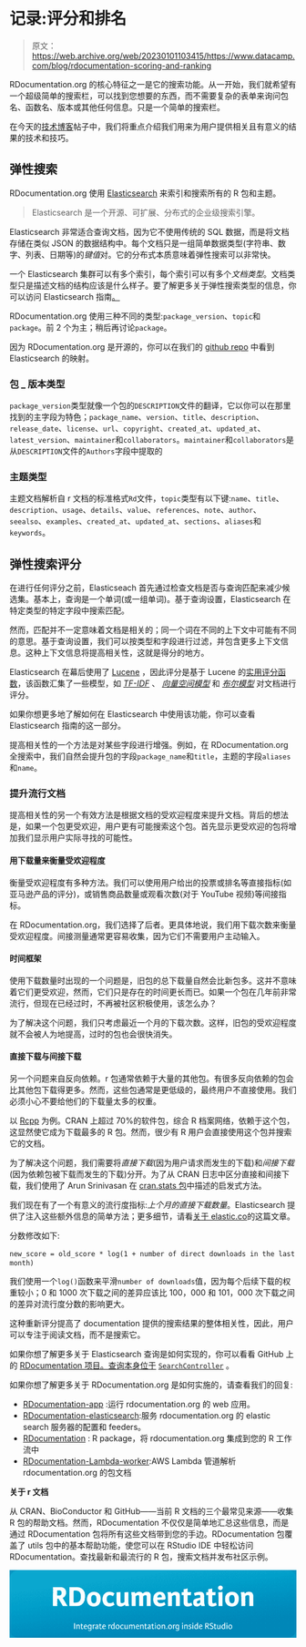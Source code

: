 # 记录:评分和排名

> 原文：<https://web.archive.org/web/20230101103415/https://www.datacamp.com/blog/rdocumentation-scoring-and-ranking>

RDocumentation.org 的核心特征之一是它的搜索功能。从一开始，我们就希望有一个超级简单的搜索栏，可以找到您想要的东西，而不需要复杂的表单来询问包名、函数名、版本或其他任何信息。只是一个简单的搜索栏。

在今天的[技术博客](https://web.archive.org/web/20220704235014/https://tech.datacamp.com/)帖子中，我们将重点介绍我们用来为用户提供相关且有意义的结果的技术和技巧。

## 弹性搜索

RDocumentation.org 使用 [Elasticsearch](https://web.archive.org/web/20220704235014/https://www.elastic.co/products/elasticsearch) 来索引和搜索所有的 R 包和主题。

> Elasticsearch 是一个开源、可扩展、分布式的企业级搜索引擎。

Elasticsearch 非常适合查询文档，因为它不使用传统的 SQL 数据，而是将文档存储在类似 JSON 的数据结构中。每个文档只是一组简单数据类型(字符串、数字、列表、日期等)的*键值*对。它的分布式本质意味着弹性搜索可以非常快。

一个 Elasticsearch 集群可以有多个索引，每个索引可以有多个*文档类型*。文档类型只是描述文档的结构应该是什么样子。要了解更多关于弹性搜索类型的信息，你可以访问 Elasticsearch 指南[。](https://web.archive.org/web/20220704235014/https://www.elastic.co/guide/en/elasticsearch/guide/current/mapping.html)

RDocumentation.org 使用三种不同的类型:`package_version`、`topic`和`package`。前 2 个为主；稍后再讨论`package`。

因为 RDocumentation.org 是开源的，你可以在我们的 [github repo](https://web.archive.org/web/20220704235014/https://github.com/datacamp/RDocumentation-elasticsearch/blob/master/mappings_rdoc.json) 中看到 Elasticsearch 的映射。

### 包 _ 版本类型

`package_version`类型就像一个包的`DESCRIPTION`文件的翻译，它以你可以在那里找到的主字段为特色；`package_name`、`version`、`title`、`description`、`release_date`、`license`、`url`、`copyright`、`created_at`、`updated_at`、`latest_version`、`maintainer`和`collaborators`。`maintainer`和`collaborators`是从`DESCRIPTION`文件的`Authors`字段中提取的

### 主题类型

主题文档解析自 r 文档的标准格式`Rd`文件，`topic`类型有以下键:`name`、`title`、`description`、`usage`、`details`、`value`、`references`、`note`、`author`、`seealso`、`examples`、`created_at`、`updated_at`、`sections`、`aliases`和`keywords`。

## 弹性搜索评分

在进行任何评分之前，Elasticseach 首先通过检查文档是否与查询匹配来减少候选集。基本上，查询是一个单词(或一组单词)。基于查询设置，Elasticsearch 在特定类型的特定字段中搜索匹配。

然而，匹配并不一定意味着文档是相关的；同一个词在不同的上下文中可能有不同的意思。基于查询设置，我们可以按类型和字段进行过滤，并包含更多上下文信息。这种上下文信息将提高相关性，这就是得分的地方。

Elasticsearch 在幕后使用了 [Lucene](https://web.archive.org/web/20220704235014/http://lucene.apache.org/core/) ，因此评分是基于 Lucene 的[实用评分函数](https://web.archive.org/web/20220704235014/https://lucene.apache.org/core/4_6_0/core/org/apache/lucene/search/similarities/TFIDFSimilarity.html#formula_coord)，该函数汇集了一些模型，如 [*TF-IDF*](https://web.archive.org/web/20220704235014/https://www.elastic.co/guide/en/elasticsearch/guide/current/scoring-theory.html#tfidf) 、 [*向量空间模型*](https://web.archive.org/web/20220704235014/https://www.elastic.co/guide/en/elasticsearch/guide/current/scoring-theory.html#vector-space-model) 和 [*布尔模型*](https://web.archive.org/web/20220704235014/https://www.elastic.co/guide/en/elasticsearch/guide/current/scoring-theory.html#boolean-model) 对文档进行评分。

如果你想更多地了解如何在 Elasticsearch 中使用该功能，你可以查看 Elasticsearch 指南的这一部分。

提高相关性的一个方法是对某些字段进行增强。例如，在 RDocumentation.org 全搜索中，我们自然会提升包的字段`package_name`和`title`，主题的字段`aliases`和`name`。

### 提升流行文档

提高相关性的另一个有效方法是根据文档的受欢迎程度来提升文档。背后的想法是，如果一个包更受欢迎，用户更有可能搜索这个包。首先显示更受欢迎的包将增加我们显示用户实际寻找的可能性。

#### 用下载量来衡量受欢迎程度

衡量受欢迎程度有多种方法。我们可以使用用户给出的投票或排名等直接指标(如亚马逊产品的评分)，或销售商品数量或观看次数(对于 YouTube 视频)等间接指标。

在 RDocumentation.org，我们选择了后者。更具体地说，我们用下载次数来衡量受欢迎程度。间接测量通常更容易收集，因为它们不需要用户主动输入。

#### 时间框架

使用下载数量时出现的一个问题是，旧包的总下载量自然会比新包多。这并不意味着它们更受欢迎，然而，它们只是存在的时间更长而已。如果一个包在几年前非常流行，但现在已经过时，不再被社区积极使用，该怎么办？

为了解决这个问题，我们只考虑最近一个月的下载次数。这样，旧包的受欢迎程度就不会被人为地提高，过时的包也会很快消失。

#### 直接下载与间接下载

另一个问题来自反向依赖。r 包通常依赖于大量的其他包。有很多反向依赖的包会比其他包下载得更多。然而，这些包通常是更低级的，最终用户不直接使用。我们必须小心不要给他们的下载量太多的权重。

以 [Rcpp](https://web.archive.org/web/20220704235014/https://www.rdocumentation.org/packages/Rcpp/versions/0.12.9) 为例。CRAN 上超过 70%的软件包，综合 R 档案网络，依赖于这个包，这显然使它成为下载最多的 R 包。然而，很少有 R 用户会直接使用这个包并搜索它的文档。

为了解决这个问题，我们需要将*直接下载*(因为用户请求而发生的下载)和*间接下载*(因为依赖包被下载而发生的下载)分开。为了从 CRAN 日志中区分直接和间接下载，我们使用了 Arun Srinivasan 在 [cran.stats 包](https://web.archive.org/web/20220704235014/https://www.rdocumentation.org/packages/cran.stats/versions/0.1/topics/stats_logs)中描述的启发式方法。

我们现在有了一个有意义的流行度指标:*上个月的直接下载数量*。Elasticsearch 提供了注入这些额外信息的简单方法；更多细节，请看[关于 elastic.co](https://web.archive.org/web/20220704235014/https://www.elastic.co/guide/en/elasticsearch/guide/current/boosting-by-popularity.html)的这篇文章。

分数修改如下:

```
new_score = old_score * log(1 + number of direct downloads in the last month) 
```

我们使用一个`log()`函数来平滑`number of downloads`值，因为每个后续下载的权重较小；0 和 1000 次下载之间的差异应该比 100，000 和 101，000 次下载之间的差异对流行度分数的影响更大。

这种重新评分提高了 documentation 提供的搜索结果的整体相关性，因此，用户可以专注于阅读文档，而不是搜索它。

如果你想了解更多关于 Elasticsearch 查询是如何实现的，你可以看看 GitHub 上的 [RDocumentation 项目。查询本身位于](https://web.archive.org/web/20220704235014/https://github.com/datacamp/RDocumentation-app) [`SearchController`](https://web.archive.org/web/20220704235014/https://github.com/datacamp/RDocumentation-app/blob/master/api/controllers/SearchController.js) 。

如果你想了解更多关于 RDocumentation.org 是如何实施的，请查看我们的回复:

*   [RDocumentation-app](https://web.archive.org/web/20220704235014/https://github.com/datacamp/RDocumentation-app) :运行 rdocumentation.org 的 web 应用。
*   [RDocumentation-elasticsearch](https://web.archive.org/web/20220704235014/https://github.com/datacamp/RDocumentation-elasticsearch):服务 rdocumentation.org 的 elastic search 服务器的配置和 feeders。
*   [RDocumentation](https://web.archive.org/web/20220704235014/https://github.com/datacamp/RDocumentation) : R package，将 rdocumentation.org 集成到您的 R 工作流中
*   [RDocumentation-Lambda-worker](https://web.archive.org/web/20220704235014/https://github.com/datacamp/RDocumentation-lambda-worker):AWS Lambda 管道解析 rdocumentation.org 的包文档

**关于 r 文档**

从 CRAN、BioConductor 和 GitHub——当前 R 文档的三个最常见来源——收集 R 包的帮助文档。然而，RDocumentation 不仅仅是简单地汇总这些信息，而是通过 RDocumentation 包将所有这些文档带到您的手边。RDocumentation 包覆盖了 utils 包中的基本帮助功能，使您可以在 RStudio IDE 中轻松访问 RDocumentation。查找最新和最流行的 R 包，搜索文档并发布社区示例。

[![](img/4548496d09ae690644f0866f62bf7fc3.png)](https://web.archive.org/web/20220704235014/https://www.rdocumentation.org/)